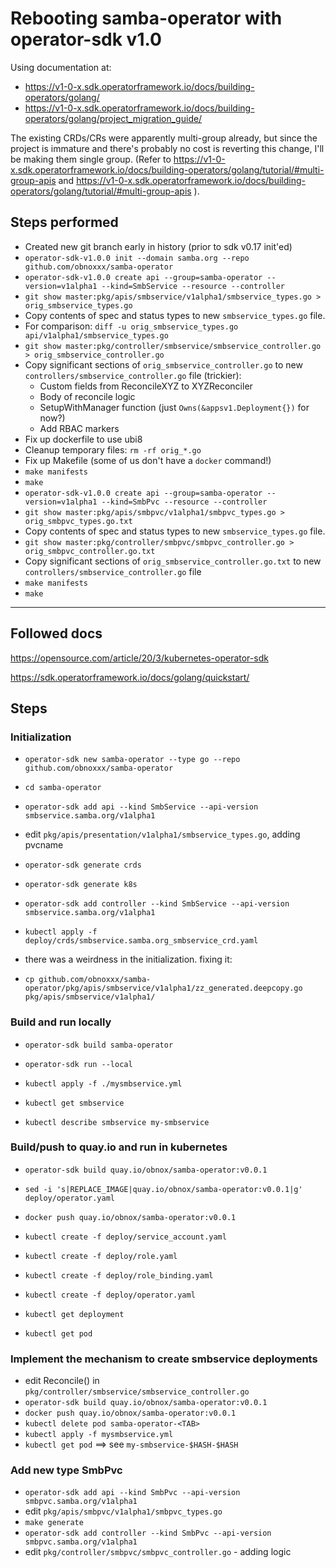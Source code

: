 
# Rebooting samba-operator with operator-sdk v1.0


Using documentation at:
* https://v1-0-x.sdk.operatorframework.io/docs/building-operators/golang/
* https://v1-0-x.sdk.operatorframework.io/docs/building-operators/golang/project_migration_guide/

The existing CRDs/CRs were apparently multi-group already, but since the
project is immature and there's probably no cost is reverting this change, I'll
be making them single group. (Refer to
https://v1-0-x.sdk.operatorframework.io/docs/building-operators/golang/tutorial/#multi-group-apis
and
https://v1-0-x.sdk.operatorframework.io/docs/building-operators/golang/tutorial/#multi-group-apis
).


## Steps performed

* Created new git branch early in history (prior to sdk v0.17 init'ed)
* `operator-sdk-v1.0.0 init --domain samba.org --repo github.com/obnoxxx/samba-operator`
* `operator-sdk-v1.0.0 create api --group=samba-operator --version=v1alpha1 --kind=SmbService --resource --controller`
* `git show master:pkg/apis/smbservice/v1alpha1/smbservice_types.go > orig_smbservice_types.go`
* Copy contents of spec and status types to new `smbservice_types.go` file.
* For comparison: `diff -u orig_smbservice_types.go api/v1alpha1/smbservice_types.go`
* `git show master:pkg/controller/smbservice/smbservice_controller.go > orig_smbservice_controller.go`
* Copy significant sections of `orig_smbservice_controller.go` to new `controllers/smbservice_controller.go` file (trickier):
  * Custom fields from ReconcileXYZ to XYZReconciler
  * Body of reconcile logic
  * SetupWithManager function (just `Owns(&appsv1.Deployment{})` for now?)
  * Add RBAC markers
* Fix up dockerfile to use ubi8
* Cleanup temporary files: `rm -rf orig_*.go`
* Fix up Makefile (some of us don't have a  `docker` command!)
* `make manifests`
* `make`
* `operator-sdk-v1.0.0 create api --group=samba-operator --version=v1alpha1 --kind=SmbPvc --resource --controller`
* `git show master:pkg/apis/smbpvc/v1alpha1/smbpvc_types.go > orig_smbpvc_types.go.txt`
* Copy contents of spec and status types to new `smbservice_types.go` file.
* `git show master:pkg/controller/smbpvc/smbpvc_controller.go > orig_smbpvc_controller.go.txt`
* Copy significant sections of `orig_smbservice_controller.go.txt` to new `controllers/smbservice_controller.go` file
* `make manifests`
* `make`


----------------------------------------------------------------------

## Followed docs

https://opensource.com/article/20/3/kubernetes-operator-sdk

https://sdk.operatorframework.io/docs/golang/quickstart/


## Steps

### Initialization

* `operator-sdk new samba-operator --type go --repo github.com/obnoxxx/samba-operator`
* `cd samba-operator`
* `operator-sdk add api --kind SmbService --api-version smbservice.samba.org/v1alpha1`
* edit `pkg/apis/presentation/v1alpha1/smbservice_types.go`, adding pvcname
* `operator-sdk generate crds`
* `operator-sdk generate k8s`
* `operator-sdk add controller --kind SmbService --api-version smbservice.samba.org/v1alpha1`
* `kubectl apply -f deploy/crds/smbservice.samba.org_smbservice_crd.yaml`

* there was a weirdness in the initialization. fixing it:
* `cp github.com/obnoxxx/samba-operator/pkg/apis/smbservice/v1alpha1/zz_generated.deepcopy.go  pkg/apis/smbservice/v1alpha1/`

### Build and run locally

* `operator-sdk build samba-operator`

* `operator-sdk run --local`
* `kubectl apply -f ./mysmbservice.yml`
* `kubectl get smbservice`
* `kubectl describe smbservice my-smbservice`

### Build/push to quay.io and run in kubernetes

* `operator-sdk build quay.io/obnox/samba-operator:v0.0.1`
* `sed -i 's|REPLACE_IMAGE|quay.io/obnox/samba-operator:v0.0.1|g' deploy/operator.yaml`
* `docker push quay.io/obnox/samba-operator:v0.0.1`

* `kubectl create -f deploy/service_account.yaml`
* `kubectl create -f deploy/role.yaml`
* `kubectl create -f deploy/role_binding.yaml`
* `kubectl create -f deploy/operator.yaml`
* `kubectl get deployment`
* `kubectl get pod`

### Implement the mechanism to create smbservice deployments

* edit Reconcile()  in `pkg/controller/smbservice/smbservice_controller.go`
* `operator-sdk build quay.io/obnox/samba-operator:v0.0.1`
* `docker push quay.io/obnox/samba-operator:v0.0.1`
* `kubectl delete pod samba-operator-<TAB>`
* `kubectl apply -f mysmbservice.yml`
* `kubectl get pod` ==> see `my-smbservice-$HASH-$HASH`

### Add new type SmbPvc

* `operator-sdk add api --kind SmbPvc --api-version smbpvc.samba.org/v1alpha1`
* edit `pkg/apis/smbpvc/v1alpha1/smbpvc_types.go`
* `make generate`
* `operator-sdk add controller --kind SmbPvc --api-version smbpvc.samba.org/v1alpha1`
* edit `pkg/controller/smbpvc/smbpvc_controller.go` - adding logic

